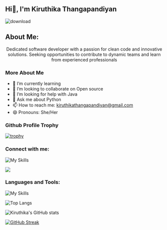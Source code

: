 ## Hi👋, I'm Kiruthika Thangapandiyan

<!--
**kiruthika-t/kiruthika-t** is a ✨ _special_ ✨ repository because its `README.md` (this file) appears on your GitHub profile.

Here are some ideas to get you started:![IMG-20240527-WA0012](https://github.com/user-attachments/assets/17ecf18f-ef53-4493-9a72-737e3c014876)
-->
![download](https://github.com/user-attachments/assets/8bdff0ee-53c7-4458-b6cb-f353108e1872)

About Me:
----
<p align="center">Dedicated software developer with a passion for clean code and innovative solutions. Seeking opportunities to contribute to dynamic teams and learn from experienced professionals</p>

### More About Me
- 🌱 I’m currently learning
- 👯 I’m looking to collaborate on Open source
- 🤔 I’m looking for help with Java
- 💬 Ask me about Python
- 📫 How to reach me: kiruthikathangapandiyan@gmail.com
- 😄 Pronouns: She/Her 

### Github Profile Trophy

[![trophy](https://github-profile-trophy.vercel.app/?username=kiruthika-t&no-bg=true)](https://github.com/ryo-ma/github-profile-trophy)


### Connect with me:
![My Skills](https://skillicons.dev/icons?i=linkedin,discord,instagram)

[<img src="http://www.google.com.au/images/nav_logo7.png">](http://google.com.au/)

### Languages and Tools:
![My Skills](https://skillicons.dev/icons?i=py,java,html,css,flutter,c,mysql,dart,git,github)



![Top Langs](https://github-readme-stats.vercel.app/api/top-langs/?username=kiruthika-t&exclude_repo=github-readme-stats,kiruthika-t.github.io)


![Kiruthika's GitHub stats](https://github-readme-stats.vercel.app/api?username=kiruthika-t&show_icons=true&theme=radical)

[![GitHub Streak](https://streak-stats.demolab.com/?user=kiruthika-t&theme=dark)](https://git.io/streak-stats)
